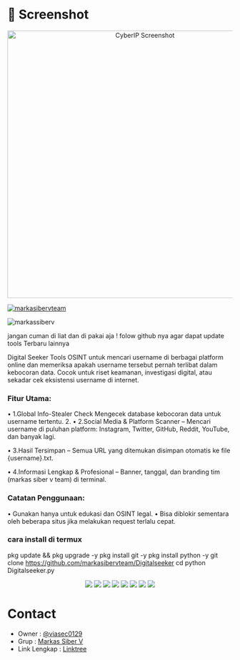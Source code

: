 # 📸 Screenshot

<p align="center">
  <img src="https://d.top4top.io/p_3518saba80.jpg" alt="CyberIP Screenshot" width="600"/>
</p>

<p align="left"> <a href="https://github.com/ryo-ma/github-profile-trophy"><img src="https://github-profile-trophy.vercel.app/?username=markasibervteam" alt="markasibervteam" /></a> </p>

<p align="left"> <img src="https://komarev.com/ghpvc/?username=markassiberv&label=Profile%20views&color=0e75b6&style=flat" alt="markassiberv" /> </p>

jangan cuman di liat dan di pakai aja ! folow github nya agar dapat update tools Terbaru lainnya 

Digital Seeker
Tools OSINT untuk mencari username di berbagai platform online dan memeriksa apakah username tersebut pernah terlibat dalam kebocoran data. Cocok untuk riset keamanan, investigasi digital, atau sekadar cek eksistensi username di internet.

### Fitur Utama:

• 1.Global Info-Stealer Check  Mengecek database kebocoran data untuk username tertentu.
2. 
• 2.Social Media & Platform Scanner – Mencari username di puluhan platform: Instagram, Twitter, GitHub, Reddit, YouTube, dan banyak lagi.

• 3.Hasil Tersimpan – Semua URL yang ditemukan disimpan otomatis ke file {username}.txt.

• 4.Informasi Lengkap & Profesional – Banner, tanggal, dan branding tim (markas siber v team) di terminal.

### Catatan Penggunaan:

• Gunakan hanya untuk edukasi dan OSINT legal.
• Bisa diblokir sementara oleh beberapa situs jika melakukan request terlalu cepat.

### cara install di termux 

pkg update && pkg upgrade -y
pkg install git -y
pkg install python -y
git clone https://github.com/markasibervteam/Digitalseeker
cd 
python Digitalseeker.py

<p align="center">
  <img src="https://img.shields.io/badge/Brave-FF1B2D?style=for-the-badge&logo=Brave&logoColor=white" />
  <img src="https://img.shields.io/badge/Tor_Browser-7D4698?style=for-the-badge&logo=Tor-Browser&logoColor=white" />
  <img src="https://img.shields.io/badge/tmux-1BB91F?style=for-the-badge&logo=tmux&logoColor=white" />
  <img src="https://img.shields.io/badge/GIT-E44C30?style=for-the-badge&logo=git&logoColor=white" />
  <img src="https://img.shields.io/badge/GitHub-100000?style=for-the-badge&logo=github&logoColor=white" />
  <img src="https://img.shields.io/badge/Wireshark-1679A7?style=for-the-badge&logo=Wireshark&logoColor=white" />
  <img src="https://img.shields.io/badge/burpsuite-FF6633?style=for-the-badge&logo=burpsuite&logoColor=white" />
  <img src="https://img.shields.io/badge/metasploit-2596CD?style=for-the-badge&logo=metasploit&logoColor=white" />
</p>

# Contact
- Owner : [@viasec0129](https://t.me/viasec0129)  
- Grup : [Markas Siber V](https://t.me/markassiberv)  
- Link Lengkap : [Linktree](https://linktr.ee/linklengkapkami)
